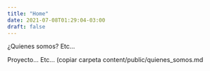 ```yaml
---
title: "Home"
date: 2021-07-08T01:29:04-03:00
draft: false
---
```


¿Quienes somos?
Etc...

Proyecto... 
Etc... (copiar carpeta content/public/quienes_somos.md
